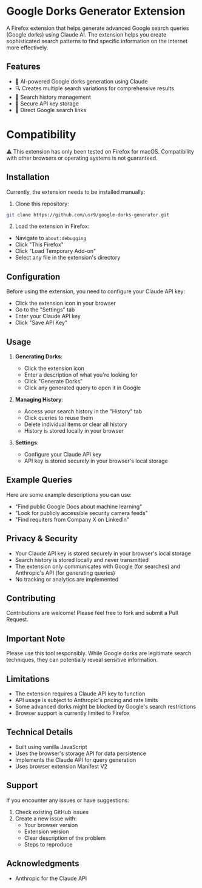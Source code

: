 # Google Dorks Generator Extension

A Firefox extension that helps generate advanced Google search queries (Google dorks) using Claude AI. The extension helps you create sophisticated search patterns to find specific information on the internet more effectively.

## Features

- 🤖 AI-powered Google dorks generation using Claude
- 🔍 Creates multiple search variations for comprehensive results
- 📝 Search history management
- 🔐 Secure API key storage
- 🔄 Direct Google search links

# Compatibility
⚠️ This extension has only been tested on Firefox for macOS. Compatibility with other browsers or operating systems is not guaranteed.

## Installation

Currently, the extension needs to be installed manually:

1. Clone this repository:
```bash
git clone https://github.com/usr9/google-dorks-generator.git
```

2. Load the extension in Firefox:

- Navigate to `about:debugging`
- Click "This Firefox"
- Click "Load Temporary Add-on"
- Select any file in the extension's directory


## Configuration

Before using the extension, you need to configure your Claude API key:

- Click the extension icon in your browser
- Go to the "Settings" tab
- Enter your Claude API key
- Click "Save API Key"

## Usage

1. **Generating Dorks**:
   - Click the extension icon
   - Enter a description of what you're looking for
   - Click "Generate Dorks"
   - Click any generated query to open it in Google

2. **Managing History**:
   - Access your search history in the "History" tab
   - Click queries to reuse them
   - Delete individual items or clear all history
   - History is stored locally in your browser

3. **Settings**:
   - Configure your Claude API key
   - API key is stored securely in your browser's local storage

## Example Queries

Here are some example descriptions you can use:

- "Find public Google Docs about machine learning"
- "Look for publicly accessible security camera feeds"
- "Find requiters from Company X on LinkedIn"

## Privacy & Security

- Your Claude API key is stored securely in your browser's local storage
- Search history is stored locally and never transmitted
- The extension only communicates with Google (for searches) and Anthropic's API (for generating queries)
- No tracking or analytics are implemented

## Contributing

Contributions are welcome! Please feel free to fork and submit a Pull Request.


## Important Note

Please use this tool responsibly. While Google dorks are legitimate search techniques, they can potentially reveal sensitive information.

## Limitations

- The extension requires a Claude API key to function
- API usage is subject to Anthropic's pricing and rate limits
- Some advanced dorks might be blocked by Google's search restrictions
- Browser support is currently limited to Firefox

## Technical Details

- Built using vanilla JavaScript
- Uses the browser's storage API for data persistence
- Implements the Claude API for query generation
- Uses browser extension Manifest V2

## Support

If you encounter any issues or have suggestions:

1. Check existing GitHub issues
2. Create a new issue with:
   - Your browser version
   - Extension version
   - Clear description of the problem
   - Steps to reproduce

## Acknowledgments

- Anthropic for the Claude API